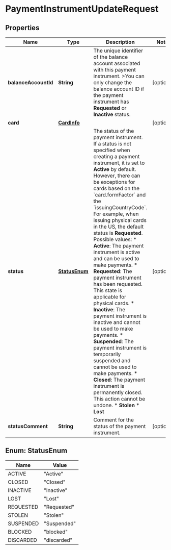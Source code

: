 

# PaymentInstrumentUpdateRequest


## Properties

| Name | Type | Description | Notes |
|------------ | ------------- | ------------- | -------------|
|**balanceAccountId** | **String** | The unique identifier of the balance account associated with this payment instrument. &gt;You can only change the balance account ID if the payment instrument has **Requested** or **Inactive** status. |  [optional] |
|**card** | [**CardInfo**](CardInfo.md) |  |  [optional] |
|**status** | [**StatusEnum**](#StatusEnum) | The status of the payment instrument. If a status is not specified when creating a payment instrument, it is set to **Active** by default. However, there can be exceptions for cards based on the &#x60;card.formFactor&#x60; and the &#x60;issuingCountryCode&#x60;. For example, when issuing physical cards in the US, the default status is **Requested**.  Possible values:    * **Active**:  The payment instrument is active and can be used to make payments.    * **Requested**: The payment instrument has been requested. This state is applicable for physical cards.   * **Inactive**: The payment instrument is inactive and cannot be used to make payments.    * **Suspended**: The payment instrument is temporarily suspended and cannot be used to make payments.    * **Closed**: The payment instrument is permanently closed. This action cannot be undone.   * **Stolen**    * **Lost**    |  [optional] |
|**statusComment** | **String** | Comment for the status of the payment instrument. |  [optional] |



## Enum: StatusEnum

| Name | Value |
|---- | -----|
| ACTIVE | &quot;Active&quot; |
| CLOSED | &quot;Closed&quot; |
| INACTIVE | &quot;Inactive&quot; |
| LOST | &quot;Lost&quot; |
| REQUESTED | &quot;Requested&quot; |
| STOLEN | &quot;Stolen&quot; |
| SUSPENDED | &quot;Suspended&quot; |
| BLOCKED | &quot;blocked&quot; |
| DISCARDED | &quot;discarded&quot; |



